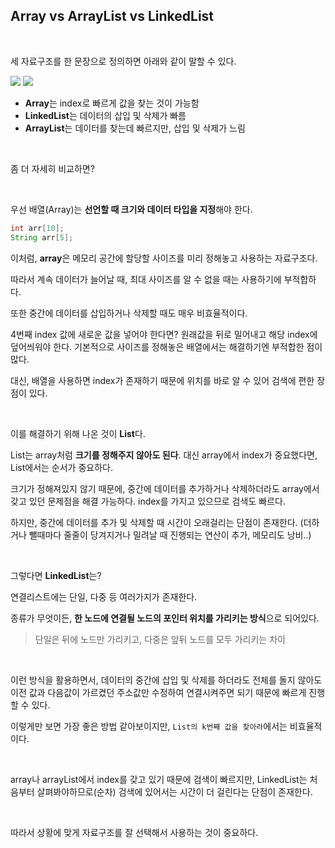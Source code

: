 ## Array vs ArrayList vs LinkedList

<br>

세 자료구조를 한 문장으로 정의하면 아래와 같이 말할 수 있다.



<img src="https://t1.daumcdn.net/cfile/tistory/995E66395B1CFD7D10">

<img src="https://t1.daumcdn.net/cfile/tistory/99250A345B1CFD690C">

<br>

- **Array**는 index로 빠르게 값을 찾는 것이 가능함
- **LinkedList**는 데이터의 삽입 및 삭제가 빠름
- **ArrayList**는 데이터를 찾는데 빠르지만, 삽입 및 삭제가 느림

<br>

좀 더 자세히 비교하면?

<br>

우선 배열(Array)는 **선언할 때 크기와 데이터 타입을 지정**해야 한다.

```java
int arr[10];
String arr[5];
```

이처럼, **array**은 메모리 공간에 할당할 사이즈를 미리 정해놓고 사용하는 자료구조다.

따라서 계속 데이터가 늘어날 때, 최대 사이즈를 알 수 없을 때는 사용하기에 부적합하다.

또한 중간에 데이터를 삽입하거나 삭제할 때도 매우 비효율적이다.

4번째 index 값에 새로운 값을 넣어야 한다면? 원래값을 뒤로 밀어내고 해당 index에 덮어씌워야 한다. 기본적으로 사이즈를 정해놓은 배열에서는 해결하기엔 부적합한 점이 많다.

대신, 배열을 사용하면 index가 존재하기 때문에 위치를 바로 알 수 있어 검색에 편한 장점이 있다.

<br>

이를 해결하기 위해 나온 것이 **List**다.

List는 array처럼 **크기를 정해주지 않아도 된다**. 대신 array에서 index가 중요했다면, List에서는 순서가 중요하다.

크기가 정해져있지 않기 때문에, 중간에 데이터를 추가하거나 삭제하더라도 array에서 갖고 있던 문제점을 해결 가능하다. index를 가지고 있으므로 검색도 빠르다.

하지만, 중간에 데이터를 추가 및 삭제할 때 시간이 오래걸리는 단점이 존재한다. (더하거나 뺄때마다 줄줄이 당겨지거나 밀려날 때 진행되는 연산이 추가, 메모리도 낭비..)

<br>

그렇다면 **LinkedList**는?

연결리스트에는 단일, 다중 등 여러가지가 존재한다.

종류가 무엇이든, **한 노드에 연결될 노드의 포인터 위치를 가리키는 방식**으로 되어있다.

> 단일은 뒤에 노드만 가리키고, 다중은 앞뒤 노드를 모두 가리키는 차이

<br>

이런 방식을 활용하면서, 데이터의 중간에 삽입 및 삭제를 하더라도 전체를 돌지 않아도 이전 값과 다음값이 가르켰던 주소값만 수정하여 연결시켜주면 되기 때문에 빠르게 진행할 수 있다.

이렇게만 보면 가장 좋은 방법 같아보이지만, `List의 k번째 값을 찾아라`에서는 비효율적이다.

<br>

array나 arrayList에서 index를 갖고 있기 때문에 검색이 빠르지만, LinkedList는 처음부터 살펴봐야하므로(순차) 검색에 있어서는 시간이 더 걸린다는 단점이 존재한다. 

<br>

따라서 상황에 맞게 자료구조를 잘 선택해서 사용하는 것이 중요하다.